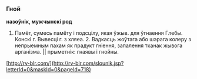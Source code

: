 ### Гной
**назоўнік, мужчынскі род**

1. Памёт, сумесь памёту і подсцілу, якая ўжыв. для ўгнаення Глебы. Конскі г. Вывесці г. з хляеа. 2. Вадкасць жоўтага або шэрага колеру з непрыемным пахам як прадукт гніення, запалення тканак жывога арганізма. || прыметнік: гнаявы і гнойны.

<a rel="author">[http://rv-blr.com/](http://rv-blr.com/slounik.jsp?letterId=0&maskId=0&pageId=718)</a>
